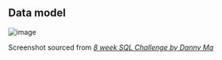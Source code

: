 ## Data model

![image](https://github.com/GBlanch/SQL-weekly-challenges/assets/136500426/c345c60a-a177-49d4-84e4-adf1d31354b5)


Screenshot sourced from [_8 week SQL Challenge by Danny Ma_](https://8weeksqlchallenge.com/case-study-4/) 
